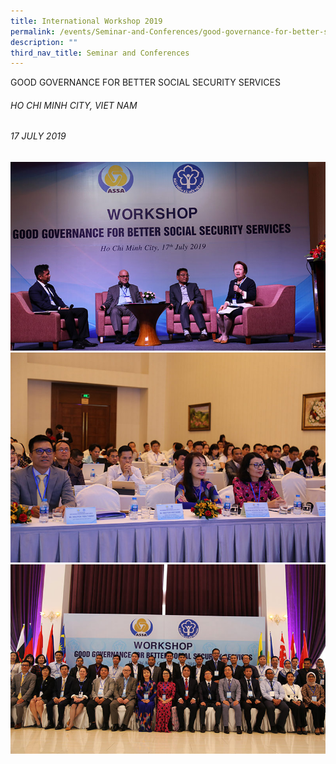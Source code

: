 ```yaml
---
title: International Workshop 2019
permalink: /events/Seminar-and-Conferences/good-governance-for-better-social-security-services
description: ""
third_nav_title: Seminar and Conferences
---
```

GOOD GOVERNANCE FOR BETTER SOCIAL SECURITY SERVICES
###### HO CHI MINH CITY, VIET NAM

###### 17 JULY 2019

![](/images/Seminar%20and%20Conferences/GOVERNANCE_img1.jpg)![](/images/Seminar%20and%20Conferences/GOVERNANCE_img2.jpg)![](/images/Seminar%20and%20Conferences/GOVERNANCE_img3.jpg)